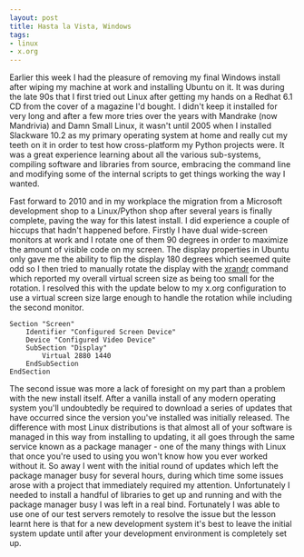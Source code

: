 ```yaml
--- 
layout: post
title: Hasta la Vista, Windows
tags: 
- linux
- x.org
---
```

Earlier this week I had the pleasure of removing my final Windows install
after wiping my machine at work and installing Ubuntu on it. It was during the
late 90s that I first tried out Linux after getting my hands on a Redhat 6.1
CD from the cover of a magazine I'd bought. I didn't keep it installed for
very long and after a few more tries over the years with Mandrake (now
Mandrivia) and Damn Small Linux, it wasn't until 2005 when I installed
Slackware 10.2 as my primary operating system at home and really cut my teeth
on it in order to test how cross-platform my Python projects were. It was a
great experience learning about all the various sub-systems, compiling
software and libraries from source, embracing the command line and modifying
some of the internal scripts to get things working the way I wanted.

Fast forward to 2010 and in my workplace the migration from a Microsoft
development shop to a Linux/Python shop after several years is finally
complete, paving the way for this latest install. I did experience a couple of
hiccups that hadn't happened before. Firstly I have dual wide-screen monitors
at work and I rotate one of them 90 degrees in order to maximize the amount of
visible code on my screen. The display properties in Ubuntu only gave me the
ability to flip the display 180 degrees which seemed quite odd so I then tried
to manually rotate the display with the
[xrandr](http://en.wikipedia.org/wiki/RandR) command which reported my overall
virtual screen size as being too small for the rotation. I resolved this with
the update below to my x.org configuration to use a virtual screen size large
enough to handle the rotation while including the second monitor.

    
    Section "Screen"
        Identifier "Configured Screen Device"
        Device "Configured Video Device"
        SubSection "Display"
            Virtual 2880 1440
        EndSubSection
    EndSection
    

The second issue was more a lack of foresight on my part than a problem with
the new install itself. After a vanilla install of any modern operating system
you'll undoubtedly be required to download a series of updates that have
occurred since the version you've installed was initially released. The
difference with most Linux distributions is that almost all of your software
is managed in this way from installing to updating, it all goes through the
same service known as a package manager - one of the many things with Linux
that once you're used to using you won't know how you ever worked without it.
So away I went with the initial round of updates which left the package
manager busy for several hours, during which time some issues arose with a
project that immediately required my attention. Unfortunately I needed to
install a handful of libraries to get up and running and with the package
manager busy I was left in a real bind. Fortunately I was able to use one of
our test servers remotely to resolve the issue but the lesson learnt here is
that for a new development system it's best to leave the initial system update
until after your development environment is completely set up.


